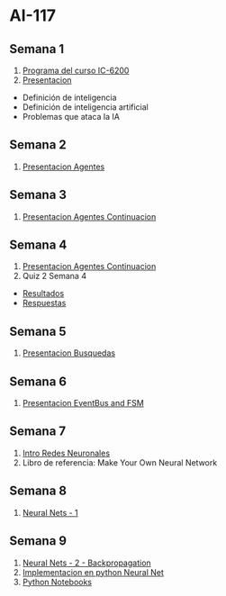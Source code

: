 # AI-117
## Semana 1
1. [Programa del curso IC-6200](https://docs.google.com/document/d/1T48Pw1-uIwo1g4P5StoBqzob8uBRRNKdGshaJWEeMYc/edit?usp=sharing)
2. [Presentacion](https://docs.google.com/presentation/d/1fAmenEQJVK7n-1c2uTJN85nlTARINquFqVtIdlVR7EU/edit?usp=sharing)
  * Definición de inteligencia
  * Definición de inteligencia artificial
  * Problemas que ataca la IA

## Semana 2
1. [Presentacion Agentes](https://docs.google.com/presentation/d/11i6612LD3kZkCb0NulPNPO9mUONOtVYpLT8HWUUH2Zo/edit?usp=sharing)

## Semana 3
1. [Presentacion Agentes Continuacion](https://docs.google.com/presentation/d/1JPrkiH9_hNFdsZbc6EFGKr-Kp12oYVafG7Wl-oERHec/edit?usp=sharing)
 
## Semana 4
1. [Presentacion Agentes Continuacion](https://docs.google.com/presentation/d/14Pl_-7M2Naqi7eJzLXQ5Clz7kiqFELoCSMzyPZRNzVM/edit?usp=sharing)
2. Quiz 2 Semana 4
  * [Resultados](https://github.com/luiskarlos/IA-217/blob/master/evaluaciones/quices/quiz-Quiz2Semana4-full.csv)
  * [Respuestas](https://docs.google.com/document/d/1UEkiH2Ye28hX4jomJlfR1ASq60LrLiLC3kwqyCC167k/edit?usp=sharing)
 

## Semana 5
1. [Presentacion Busquedas](https://docs.google.com/presentation/d/1MiNix5OxsSW0JAQdRzAl1ximJTVaE2k7mSbMjJdwzjs/edit?usp=sharing)

## Semana 6
1. [Presentacion EventBus and FSM](https://docs.google.com/presentation/d/1kfhxRfBjKk2Kt_UZzK2veMzkNXnPpIiMPXbptEhSGIg/edit?usp=sharing)

## Semana 7
1. [Intro Redes Neuronales](https://docs.google.com/presentation/d/1AGbZPXRTxT8_iVY63XcvGgCuyK1qZYNk1FyLi_gMHEA/edit?usp=sharing)
1. Libro de referencia: Make Your Own Neural Network

## Semana 8
1. [Neural Nets - 1](https://docs.google.com/presentation/d/1DEu7GGSKXPK7uchE7nz1Kn5eUI1VJPAmjtcAWagVZuk/edit?usp=sharing)

## Semana 9
1. [Neural Nets - 2 - Backpropagation](https://docs.google.com/presentation/d/16cdNjJhwjsQiIibc0fsTwLg0j7K--6CPceVNLRXsUV0/edit?usp=sharing)
1. [Implementacion en python Neural Net](https://github.com/makeyourownneuralnetwork/makeyourownneuralnetwork/blob/master/part2_neural_network.ipynb)
1. [Python Notebooks](http://jupyter.readthedocs.io/en/latest/install.html)
